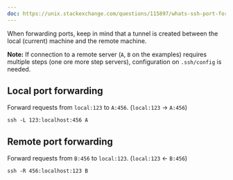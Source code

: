 ```yaml
---
doc: https://unix.stackexchange.com/questions/115897/whats-ssh-port-forwarding-and-whats-the-difference-between-ssh-local-and-remot
---
```


When forwarding ports,
keep in mind that a tunnel is created between the local (current) machine and the remote machine.

**Note:** If connection to a remote server (`A`, `B` on the examples) requires multiple steps (one ore more step servers),
configuration on `.ssh/config` is needed.

## Local port forwarding

Forward requests from `local:123` to `A:456`.
(`local:123` → `A:456`)

```shell
ssh -L 123:localhost:456 A
```

## Remote port forwarding

Forward requests from `B:456` to `local:123`.
(`local:123` ← `B:456`)

```shell
ssh -R 456:localhost:123 B
```
